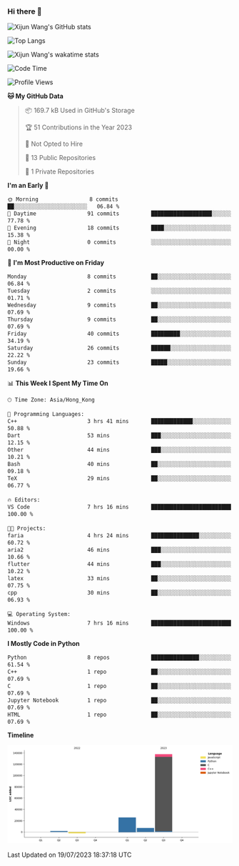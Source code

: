 ### Hi there 👋

![Xijun Wang's GitHub stats](https://github-readme-stats.vercel.app/api?username=kopper-xdu&show_icons=true&bg_color=00000000)

![Top Langs](https://github-readme-stats.vercel.app/api/top-langs/?username=kopper-xdu&size_weight=0.5&count_weight=0.5&exclude_repo=homepage,kopper-xdu.github.io&layout=compact)


![Xijun Wang's wakatime stats](https://github-readme-stats.vercel.app/api/wakatime?username=kopper)

<!--START_SECTION:waka-->
![Code Time](http://img.shields.io/badge/Code%20Time-12%20hrs%2047%20mins-blue)

![Profile Views](http://img.shields.io/badge/Profile%20Views-116-blue)

**🐱 My GitHub Data** 

> 📦 169.7 kB Used in GitHub's Storage 
 > 
> 🏆 51 Contributions in the Year 2023
 > 
> 🚫 Not Opted to Hire
 > 
> 📜 13 Public Repositories 
 > 
> 🔑 1 Private Repositories 
 > 
**I'm an Early 🐤** 

```text
🌞 Morning                8 commits           ██░░░░░░░░░░░░░░░░░░░░░░░   06.84 % 
🌆 Daytime                91 commits          ███████████████████░░░░░░   77.78 % 
🌃 Evening                18 commits          ████░░░░░░░░░░░░░░░░░░░░░   15.38 % 
🌙 Night                  0 commits           ░░░░░░░░░░░░░░░░░░░░░░░░░   00.00 % 
```
📅 **I'm Most Productive on Friday** 

```text
Monday                   8 commits           ██░░░░░░░░░░░░░░░░░░░░░░░   06.84 % 
Tuesday                  2 commits           ░░░░░░░░░░░░░░░░░░░░░░░░░   01.71 % 
Wednesday                9 commits           ██░░░░░░░░░░░░░░░░░░░░░░░   07.69 % 
Thursday                 9 commits           ██░░░░░░░░░░░░░░░░░░░░░░░   07.69 % 
Friday                   40 commits          █████████░░░░░░░░░░░░░░░░   34.19 % 
Saturday                 26 commits          ██████░░░░░░░░░░░░░░░░░░░   22.22 % 
Sunday                   23 commits          █████░░░░░░░░░░░░░░░░░░░░   19.66 % 
```


📊 **This Week I Spent My Time On** 

```text
🕑︎ Time Zone: Asia/Hong_Kong

💬 Programming Languages: 
C++                      3 hrs 41 mins       █████████████░░░░░░░░░░░░   50.88 % 
Dart                     53 mins             ███░░░░░░░░░░░░░░░░░░░░░░   12.15 % 
Other                    44 mins             ███░░░░░░░░░░░░░░░░░░░░░░   10.21 % 
Bash                     40 mins             ██░░░░░░░░░░░░░░░░░░░░░░░   09.18 % 
TeX                      29 mins             ██░░░░░░░░░░░░░░░░░░░░░░░   06.77 % 

🔥 Editors: 
VS Code                  7 hrs 16 mins       █████████████████████████   100.00 % 

🐱‍💻 Projects: 
faria                    4 hrs 24 mins       ███████████████░░░░░░░░░░   60.72 % 
aria2                    46 mins             ███░░░░░░░░░░░░░░░░░░░░░░   10.66 % 
flutter                  44 mins             ███░░░░░░░░░░░░░░░░░░░░░░   10.22 % 
latex                    33 mins             ██░░░░░░░░░░░░░░░░░░░░░░░   07.75 % 
cpp                      30 mins             ██░░░░░░░░░░░░░░░░░░░░░░░   06.93 % 

💻 Operating System: 
Windows                  7 hrs 16 mins       █████████████████████████   100.00 % 
```

**I Mostly Code in Python** 

```text
Python                   8 repos             ███████████████░░░░░░░░░░   61.54 % 
C++                      1 repo              ██░░░░░░░░░░░░░░░░░░░░░░░   07.69 % 
C                        1 repo              ██░░░░░░░░░░░░░░░░░░░░░░░   07.69 % 
Jupyter Notebook         1 repo              ██░░░░░░░░░░░░░░░░░░░░░░░   07.69 % 
HTML                     1 repo              ██░░░░░░░░░░░░░░░░░░░░░░░   07.69 % 
```



**Timeline**

![Lines of Code chart](https://raw.githubusercontent.com/kopper-xdu/kopper-xdu/main/assets/bar_graph.png)


 Last Updated on 19/07/2023 18:37:18 UTC
<!--END_SECTION:waka-->

<!--
**kopper-xdu/kopper-xdu** is a ✨ _special_ ✨ repository because its `README.md` (this file) appears on your GitHub profile.

Here are some ideas to get you started:

- 🔭 I’m currently working on ...
- 🌱 I’m currently learning ...
- 👯 I’m looking to collaborate on ...
- 🤔 I’m looking for help with ...
- 💬 Ask me about ...
- 📫 How to reach me: ...
- 😄 Pronouns: ...
- ⚡ Fun fact: ...
-->
